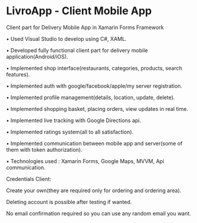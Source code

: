 # LivroApp - Client Mobile App

Client part for Delivery Mobile App in Xamarin Forms Framework

• Used Visual Studio to develop using C#, XAML.

• Developed fully functional client part for delivery mobile application(Android/iOS).

• Implemented shop interface(restaurants, categories, products, search features).

• Implemented auth with google/facebook/apple/my server registration.

• Implemented profile management(details, location, update, delete).

• Implemented shopping basket, placing orders, view updates in real time.

• Implemented live tracking with Google Directions api.

• Implemented ratings system(all to all satisfaction).

• Implemented communication between mobile app and server(some of them with token authorization).

• Technologies used : Xamarin Forms, Google Maps, MVVM, Api communication.

Credentials Client:

Create your own(they are required only for ordering and ordering area).

Deleting account is possible after testing if wanted.

No email confirmation required so you can use any random email you want.

